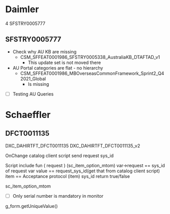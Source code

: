 # Daimler
4 SFSTRY0005777
## SFSTRY0005777
- Check why AU KB are missing
	- CSM_SFFEAT0001986_SFSTRY0005338_AustraliaKB_DTAFTAD_v1
		- This update set is not moved there
- AU Portal categories are flat - no hierarchy
	- CSM_SFFEAT0001986_MBOverseasCommonFramework_Sprint2_Q4 2021_Global
		- Is missing
- [ ] Testing AU Queries


# Schaeffler

## DFCT0011135

DXC_DAHIRTFT_DFCT0011135
DXC_DAHIRTFT_DFCT0011135_v2



OnChange catalog client script
	send request sys_id

Script include
	fun ( request ) (sc_item_option_mtom)
		var->request == sys_id of request var 
		value == request_sys_id(get that from catalog client script)
		item == Acceptance protocol (item) sys_id
		return true/false
		
		
		
sc_item_option_mtom


- [ ] Only serial number is mandatory in monitor



g_form.getUniqueValue()